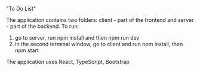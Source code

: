 "To Do List"

The application contains two folders: client - part of the frontend and server - part of the backend. To run:
1) go to server, run npm install and then npm run dev
2) in the second terminal window, go to client and run npm install, then npm start


The application uses React, TypeScript, Bootstrap
